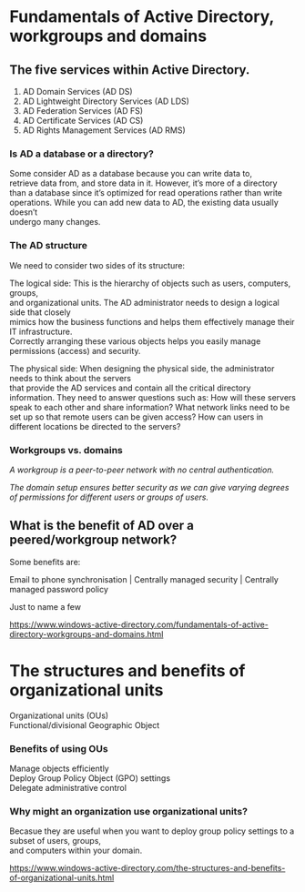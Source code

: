 # Fundamentals of Active Directory, workgroups and domains

## The five services within Active Directory.

1. AD Domain Services (AD DS)  
2. AD Lightweight Directory Services (AD LDS)  
3. AD Federation Services (AD FS)  
4. AD Certificate Services (AD CS)  
5. AD Rights Management Services (AD RMS)  

### Is AD a database or a directory?

Some consider AD as a database because you can write data to,   
retrieve data from, and store data in it. However, it’s more of a directory  
than a database since it’s optimized for read operations rather than write  
operations. While you can add new data to AD, the existing data usually doesn’t   
undergo many changes.

### The AD structure

We need to consider two sides of its structure:  

The logical side: This is the hierarchy of objects such as users, computers, groups,  
and organizational units. The AD administrator needs to design a logical side that closely  
mimics how the business functions and helps them effectively manage their IT infrastructure.  
Correctly arranging these various objects helps you easily manage permissions (access) and security.


The physical side: When designing the physical side, the administrator needs to think about the servers  
that provide the AD services and contain all the critical directory information. They need to answer questions such as:
How will these servers speak to each other and share information?
What network links need to be set up so that remote users can be given access?
How can users in different locations be directed to the servers?


### Workgroups vs. domains

_A workgroup is a peer-to-peer network with no central authentication._  

_The domain setup ensures better security as we can give varying degrees  
of permissions for different users or groups of users._  


## What is the benefit of AD over a peered/workgroup network?  

Some benefits are:  

Email to phone synchronisation | Centrally managed security | Centrally managed password policy 

Just to name a few

https://www.windows-active-directory.com/fundamentals-of-active-directory-workgroups-and-domains.html


# The structures and benefits of organizational units  

Organizational units (OUs)  
Functional/divisional
Geographic
Object

### Benefits of using OUs

Manage objects efficiently    
Deploy Group Policy Object (GPO) settings  
Delegate administrative control  

### Why might an organization use organizational units?   

Becasue they are useful when you want to deploy group policy settings to a subset of users, groups,   
and computers within your domain. 


https://www.windows-active-directory.com/the-structures-and-benefits-of-organizational-units.html
